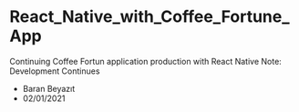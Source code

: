 # React_Native_with_Coffee_Fortune_App
Continuing Coffee Fortun application production with React Native Note: Development Continues

+ Baran Beyazıt
+ 02/01/2021